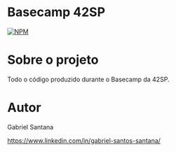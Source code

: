 # Basecamp 42SP
[![NPM](https://img.shields.io/npm/l/react)](https://github.com/gabrielssantana/basecamp42Sp/blob/main/LICENSE) 

# Sobre o projeto

Todo o código produzido durante o Basecamp da 42SP.

# Autor

Gabriel Santana

https://www.linkedin.com/in/gabriel-santos-santana/
